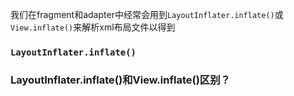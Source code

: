 我们在fragment和adapter中经常会用到`LayoutInflater.inflate()`或`View.inflate()`来解析xml布局文件以得到

### `LayoutInflater.inflate()`


### LayoutInflater.inflate()和View.inflate()区别？